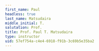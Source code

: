 ```yaml
---
first_name: Paul
headless: true
last_name: Matsudaira
middle_initial: T.
salutation: Prof.
title: Prof. Paul T. Matsudaira
type: instructor
uid: 57ef754a-c4e4-6918-f91b-3c69b5e35ba2
---
```

